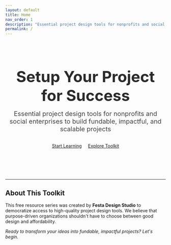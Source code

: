 ```yaml
---
layout: default
title: Home
nav_order: 1
description: "Essential project design tools for nonprofits and social enterprises to build fundable, impactful, and scalable projects"
permalink: /
---
```


<div class="hero-section" style="padding: 3rem 2rem; text-align: center; margin: -2rem -2rem 3rem -2rem; border-radius: 0 0 12px 12px;">
  <h1 style="font-size: 3rem; margin-bottom: 1rem; color: #2a2a2a;">Setup Your Project for Success</h1>
  <p style="font-size: 1.25rem; color: #434343; max-width: 600px; margin: 0 auto 2rem;">Essential project design tools for nonprofits and social enterprises to build fundable, impactful, and scalable projects</p>
  <a href="/building-foundation/" class="btn btn-primary" style="margin-right: 1rem; margin-bottom: 0.5rem;">Start Learning</a>
  <a href="/building-foundation/" class="btn btn-secondary">Explore Toolkit</a>
</div>

---

## About This Toolkit

This free resource series was created by **Festa Design Studio** to democratize access to high-quality project design tools. We believe that purpose-driven organizations shouldn't have to choose between good design and affordability.

_Ready to transform your ideas into fundable, impactful projects? Let's begin._
